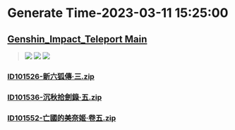 # Generate Time-2023-03-11 15:25:00

## [Genshin_Impact_Teleport Main](https://github.com/Sam5440/Genshin_Impact_Teleport)

>![](https://komarev.com/ghpvc/?username=done439)
>![](https://komarev.com/ghpvc/?username=done438)
>![](https://komarev.com/ghpvc/?username=done437)

### [ID101526-新六狐傳·三.zip](https://raw.githubusercontent.com/Sam5440/Genshin_Impact_Teleport/download/AutoGeneratePoint/Points%28Raw%29%5Bcn-en-ru%5D/zh-tw/Item/ID1061-IndoorScene_Dq_Syabugyo/ID101526-%E6%96%B0%E5%85%AD%E7%8B%90%E5%82%B3%C2%B7%E4%B8%89.zip)

### [ID101536-沉秋拾劍錄·五.zip](https://raw.githubusercontent.com/Sam5440/Genshin_Impact_Teleport/download/AutoGeneratePoint/Points%28Raw%29%5Bcn-en-ru%5D/zh-tw/Item/ID1061-IndoorScene_Dq_Syabugyo/ID101536-%E6%B2%89%E7%A7%8B%E6%8B%BE%E5%8A%8D%E9%8C%84%C2%B7%E4%BA%94.zip)

### [ID101552-亡國的美奈姬·卷五.zip](https://raw.githubusercontent.com/Sam5440/Genshin_Impact_Teleport/download/AutoGeneratePoint/Points%28Raw%29%5Bcn-en-ru%5D/zh-tw/Item/ID1061-IndoorScene_Dq_Syabugyo/ID101552-%E4%BA%A1%E5%9C%8B%E7%9A%84%E7%BE%8E%E5%A5%88%E5%A7%AC%C2%B7%E5%8D%B7%E4%BA%94.zip)

